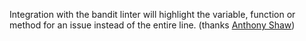 Integration with the bandit linter will highlight the variable, function or method for an issue instead of the entire line.
(thanks [Anthony Shaw](https://github.com/tonybaloney))
